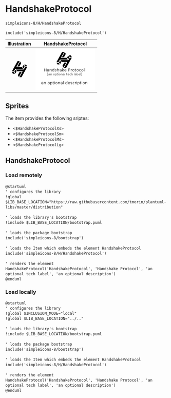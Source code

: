 # HandshakeProtocol


```text
simpleicons-8/H/HandshakeProtocol
```

```text
include('simpleicons-8/H/HandshakeProtocol')
```



| Illustration | HandshakeProtocol |
| :---: | :---: |
| ![illustration for Illustration](../../simpleicons-8/H/HandshakeProtocol.png) | ![illustration for HandshakeProtocol](../../simpleicons-8/H/HandshakeProtocol.Local.png) |



## Sprites
The item provides the following sriptes:

- `<$HandshakeProtocolXs>`
- `<$HandshakeProtocolSm>`
- `<$HandshakeProtocolMd>`
- `<$HandshakeProtocolLg>`





## HandshakeProtocol

### Load remotely
```plantuml
@startuml
' configures the library
!global $LIB_BASE_LOCATION="https://raw.githubusercontent.com/tmorin/plantuml-libs/master/distribution"

' loads the library's bootstrap
!include $LIB_BASE_LOCATION/bootstrap.puml

' loads the package bootstrap
include('simpleicons-8/bootstrap')

' loads the Item which embeds the element HandshakeProtocol
include('simpleicons-8/H/HandshakeProtocol')

' renders the element
HandshakeProtocol('HandshakeProtocol', 'Handshake Protocol', 'an optional tech label', 'an optional description')
@enduml
```

### Load locally
```plantuml
@startuml
' configures the library
!global $INCLUSION_MODE="local"
!global $LIB_BASE_LOCATION="../.."

' loads the library's bootstrap
!include $LIB_BASE_LOCATION/bootstrap.puml

' loads the package bootstrap
include('simpleicons-8/bootstrap')

' loads the Item which embeds the element HandshakeProtocol
include('simpleicons-8/H/HandshakeProtocol')

' renders the element
HandshakeProtocol('HandshakeProtocol', 'Handshake Protocol', 'an optional tech label', 'an optional description')
@enduml
```

